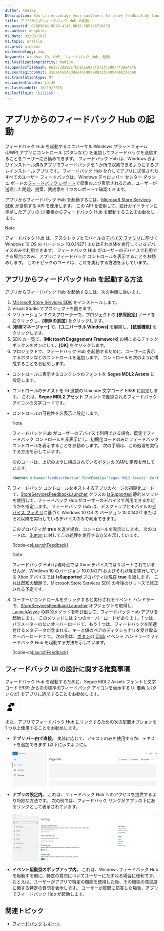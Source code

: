 ```yaml
---
author: Xansky
Description: You can encourage your customers to leave feedback by launching Feedback Hub from your app.
title: アプリからのフィードバック Hub の起動
ms.assetid: 070B9CA4-6D70-4116-9B18-FBF246716EF0
ms.author: mhopkins
ms.date: 02/08/2017
ms.topic: article
ms.prod: windows
ms.technology: uwp
keywords: Windows 10, UWP, フィードバック Hub, 起動
ms.localizationpriority: medium
ms.openlocfilehash: 6617c3d5901fbb1a1e9a7f271f4c80d4f38e41f6
ms.sourcegitcommit: 310a4555fedd4246188a98b31f6c094abb33ec60
ms.translationtype: MT
ms.contentlocale: ja-JP
ms.lasthandoff: 10/19/2018
ms.locfileid: "5131165"
---
```

# <a name="launch-feedback-hub-from-your-app"></a>アプリからのフィードバック Hub の起動

フィードバック Hub を起動するユニバーサル Windows プラットフォーム (UWP) アプリにコントロール (ボタンなど) を追加してフィードバックを送信することをユーザーにお勧めできます。 フィードバック Hub は、Windows およびインストール済みアプリでフィードバックを 1 か所で収集できるようにするプレインストール アプリです。 フィードバック Hub を介してアプリに送信されたすべてのユーザー フィードバックは、Windows デベロッパー センター ダッシュ ボードの[フィードバック レポート](../publish/feedback-report.md)で収集および表示されるため、ユーザーが送信した問題、提案、賛成票を 1 つのレポートで確認できます。

アプリからフィードバック Hub を起動するには、[Microsoft Store Services SDK](http://aka.ms/store-em-sdk) が提供する API を使用します。 この API を使用して、設計ガイドラインに準拠したアプリの UI 要素からフィードバック Hub を起動することをお勧めします。

> [!NOTE]
> フィードバック Hub は、デスクトップとモバイルの[デバイス ファミリ](https://msdn.microsoft.com/windows/uwp/get-started/universal-application-platform-guide#device-families)に基づく Windows 10 OS の バージョン 10.0.14271 またはそれ以降を実行しているデバイスのみで利用できます。 フィードバック Hub がユーザーのデバイスで利用できる場合にのみ、アプリにフィードバック コントロールを表示することをお勧めします。 このトピックのコードは、これを実行する方法を示しています。

## <a name="how-to-launch-feedback-hub-from-your-app"></a>アプリからフィードバック Hub を起動する方法

アプリからフィードバック Hub を起動するには、次の手順に従います。

1. [Microsoft Store Services SDK](microsoft-store-services-sdk.md#install-the-sdk) をインストールします。
2. Visual Studio でプロジェクトを開きます。
3. ソリューション エクスプローラーで、プロジェクトの **[参照設定]** ノードを右クリックし、**[参照の追加]** をクリックします。
4. **[参照マネージャー]** で、**[ユニバーサル Windows]** を展開し、**[拡張機能]** をクリックします。
5. SDK の一覧で、**[Microsoft Engagement Framework]** の横にあるチェック ボックスをオンにして、**[OK]** をクリックします。
6. プロジェクトで、フィードバック Hub を起動するために、ユーザーに表示するボタンなどのコントロールを追加します。 コントロールを次のように構成することをお勧めします。
  * コントロールに表示するコンテンツのフォントを **Segoe MDL2 Assets** に設定します。
  * コントロールのテキストを 16 進数の Unicode 文字コード E939 に設定します。 これは、**Segoe MDL2 アセット** フォントで推奨されるフィードバック アイコンの文字コードです。
  * コントロールの可視性を非表示に設定します。
    > [!NOTE]
    > フィードバック Hub がユーザーのデバイスで利用できる場合、既定でフィードバック コントロールを非表示にし、初期化コードのみにフィードバック コントロールを表示することをお勧めします。 次の手順は、この処理を実行する方法を示しています。

    次のコードは、上記のように構成されている[ボタン](https://docs.microsoft.com/uwp/api/Windows.UI.Xaml.Controls.Button)の XAML 定義を示しています。

    ```XML
    <Button x:Name="feedbackButton" FontFamily="Segoe MDL2 Assets" Content="&#xE939;" HorizontalAlignment="Left" Margin="138,352,0,0" VerticalAlignment="Top" Visibility="Collapsed"  Click="feedbackButton_Click"/>
    ```

7. フィードバック コントロールをホストするアプリのページの初期化コードで、[StoreServicesFeedbackLauncher](https://docs.microsoft.com/uwp/api/microsoft.services.store.engagement.storeservicesfeedbacklauncher) クラスの [IsSupported](https://docs.microsoft.com/uwp/api/microsoft.services.store.engagement.storeservicesfeedbacklauncher.issupported) 静的メソッドを使用して、フィードバック Hub がユーザーのデバイスで利用できるかどうかを指定します。 フィードバック Hub は、デスクトップとモバイルの[デバイス ファミリ](https://msdn.microsoft.com/windows/uwp/get-started/universal-application-platform-guide#device-families)に基づく Windows 10 OS の バージョン 10.0.14271 またはそれ以降を実行しているデバイスのみで利用できます。

    このプロパティが **true** を返す場合、コントロールを表示にします。 次のコードは、[Button](https://msdn.microsoft.com/library/windows/apps/windows.ui.xaml.controls.button.aspx) に対してこの処理を実行する方法を示しています。

    [!code-cs[LaunchFeedback](./code/StoreSDKSamples/cs/FeedbackPage.xaml.cs#ToggleFeedbackVisibility)]
      > [!NOTE]
      > フィードバック Hub は現時点では Xbox デバイスではサポートされていませんが、Windows 10 のバージョン 10.0.14271 およびそれ以降を実行している Xbox デバイスでは **IsSupported** プロパティは現在 **true** を返します。 これは既知の問題で、Microsoft Store Services SDK の今後のリリースで修正される予定です。  

8. ユーザーがコントロールをクリックすると実行されるイベント ハンドラーで、[StoreServicesFeedbackLauncher](https://docs.microsoft.com/uwp/api/microsoft.services.store.engagement.storeservicesfeedbacklauncher) オブジェクトを取得し、[LaunchAsync](https://docs.microsoft.com/uwp/api/microsoft.services.store.engagement.storeservicesfeedbacklauncher.launchasync) の静的メソッドを呼び出して、フィードバック Hub アプリを起動します。 このメソッドには 2 つのオーバーロードがあります。1 つは、パラメーターのないオーバーロードで、もう 1 つは、フィードバックを関連付けるメタデータが含まれる、キーと値のペアのディクショナリを受け取るオーバーロードです。 次の例は、[ボタン](https://docs.microsoft.com/uwp/api/Windows.UI.Xaml.Controls.Button)の [Click](https://docs.microsoft.com/uwp/api/windows.ui.xaml.controls.primitives.buttonbase.click) イベント ハンドラーでフィードバック Hub を起動する方法を示しています。

    [!code-cs[LaunchFeedback](./code/StoreSDKSamples/cs/FeedbackPage.xaml.cs#FeedbackButtonClick)]

## <a name="design-recommendations-for-your-feedback-ui"></a>フィードバック UI の設計に関する推奨事項

フィードバック Hub を起動するために、Segoe MDL2 Assets フォントと文字コード E939 から次の標準のフィードバック アイコンを表示する UI 要素 (ボタンなど) をアプリに追加することをお勧めします。

![フィードバック アイコン](images/feedback_icon.PNG)

また、アプリでフィードバック Hub にリンクするための次の配置オプションを 1 つ以上使用することをお勧めします。
* **アプリ バー内で直接**。 実装に応じて、アイコンのみを使用するか、テキストを追加できます (以下に示すように)。

  ![フィードバック アイコン](images/feedback_appbar_placement.png)

* **アプリの設定内**。 これは、フィードバック Hub へのアクセスを提供するより巧妙な方法です。 次の例では、フィードバック リンクがアプリの下にあるリンクとして表示されています。

  ![フィードバック アイコン](images/feedback_settings_placement.png)

* **イベント駆動型のポップアップ内**。 これは、Windows フィードバック Hub を起動する前に、特定の質問についてユーザーにたずねる場合に便利です。 たとえば、ユーザーがアプリで特定の機能を使用した後、その機能の満足度に関する特定の質問を表示します。 ユーザーが質問に応答した場合、アプリでフィードバック Hub が起動します。


## <a name="related-topics"></a>関連トピック

* [フィードバック レポート](../publish/feedback-report.md)
